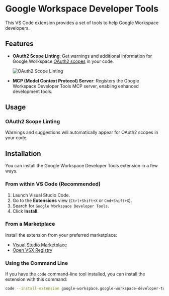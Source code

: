 # Google Workspace Developer Tools

This VS Code extension provides a set of tools to help Google Workspace developers.

## Features

- **OAuth2 Scope Linting**: Get warnings and additional information for Google Workspace [OAuth2 scopes](https://developers.google.com/identity/protocols/oauth2/scopes) in your code.

  ![OAuth2 Scope Linting](https://raw.githubusercontent.com/googleworkspace/vscode-extension/main/packages/vscode-extension/assets/scope-diagnostics.png)

- **MCP (Model Context Protocol) Server**: Registers the Google Workspace Developer Tools MCP server, enabling enhanced development tools.

## Usage

### OAuth2 Scope Linting

Warnings and suggestions will automatically appear for OAuth2 scopes in your code.

## Installation

You can install the Google Workspace Developer Tools extension in a few ways.

### From within VS Code (Recommended)

1. Launch Visual Studio Code.
2. Go to the **Extensions** view (`Ctrl+Shift+X` or `Cmd+Shift+X`).
3. Search for `Google Workspace Developer Tools`.
4. Click **Install**.

### From a Marketplace

Install the extension from your preferred marketplace:

- [Visual Studio Marketplace](https://marketplace.visualstudio.com/items?itemName=google-workspace.google-workspace-developer-tools)
- [Open VSX Registry](https://open-vsx.org/extension/google-workspace/google-workspace-developer-tools)

### Using the Command Line

If you have the `code` command-line tool installed, you can install the extension with this command:

```sh
code --install-extension google-workspace.google-workspace-developer-tools
```
